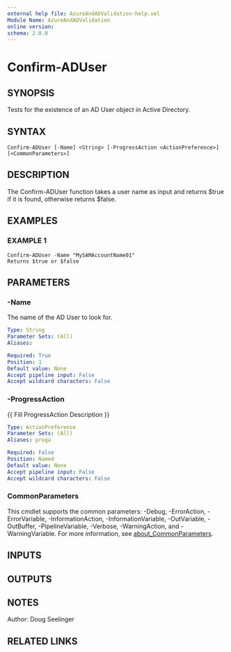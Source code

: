 ```yaml
---
external help file: AzureAndADValidation-help.xml
Module Name: AzureAndADValidation
online version:
schema: 2.0.0
---
```


# Confirm-ADUser

## SYNOPSIS
Tests for the existence of an AD User object in Active Directory.

## SYNTAX

```
Confirm-ADUser [-Name] <String> [-ProgressAction <ActionPreference>] [<CommonParameters>]
```

## DESCRIPTION
The Confirm-ADUser function takes a user name as input and returns $true if it is found, otherwise returns $false.

## EXAMPLES

### EXAMPLE 1
```
Confirm-ADUser -Name "MySAMAccountName01"
Returns $true or $false
```

## PARAMETERS

### -Name
The name of the AD User to look for.

```yaml
Type: String
Parameter Sets: (All)
Aliases:

Required: True
Position: 1
Default value: None
Accept pipeline input: False
Accept wildcard characters: False
```

### -ProgressAction
{{ Fill ProgressAction Description }}

```yaml
Type: ActionPreference
Parameter Sets: (All)
Aliases: proga

Required: False
Position: Named
Default value: None
Accept pipeline input: False
Accept wildcard characters: False
```

### CommonParameters
This cmdlet supports the common parameters: -Debug, -ErrorAction, -ErrorVariable, -InformationAction, -InformationVariable, -OutVariable, -OutBuffer, -PipelineVariable, -Verbose, -WarningAction, and -WarningVariable. For more information, see [about_CommonParameters](http://go.microsoft.com/fwlink/?LinkID=113216).

## INPUTS

## OUTPUTS

## NOTES
Author: Doug Seelinger

## RELATED LINKS
